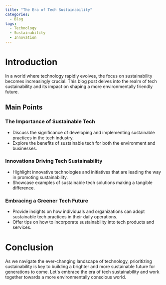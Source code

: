 ```yaml
---
title: "The Era of Tech Sustainability"
categories:
  - Blog
tags:
  - Technology
  - Sustainability
  - Innovation
---
```


# Introduction
In a world where technology rapidly evolves, the focus on sustainability becomes increasingly crucial. This blog post delves into the realm of tech sustainability and its impact on shaping a more environmentally friendly future.

## Main Points
### The Importance of Sustainable Tech
- Discuss the significance of developing and implementing sustainable practices in the tech industry.
- Explore the benefits of sustainable tech for both the environment and businesses.

### Innovations Driving Tech Sustainability
- Highlight innovative technologies and initiatives that are leading the way in promoting sustainability.
- Showcase examples of sustainable tech solutions making a tangible difference.

### Embracing a Greener Tech Future
- Provide insights on how individuals and organizations can adopt sustainable tech practices in their daily operations.
- Offer tips on how to incorporate sustainability into tech products and services.

# Conclusion
As we navigate the ever-changing landscape of technology, prioritizing sustainability is key to building a brighter and more sustainable future for generations to come. Let's embrace the era of tech sustainability and work together towards a more environmentally conscious world.